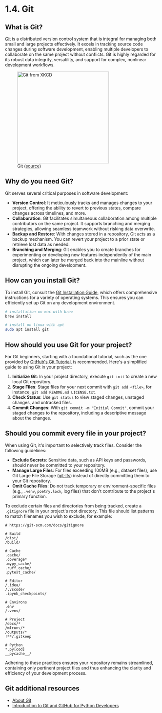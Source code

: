 # 1.4. Git

## What is Git?

[Git](https://git-scm.com/) is a distributed version control system that is integral for managing both small and large projects effectively. It excels in tracking source code changes during software development, enabling multiple developers to collaborate on the same project without conflicts. Git is highly regarded for its robust data integrity, versatility, and support for complex, nonlinear development workflows.

<figure markdown="span">
  <img src="https://imgs.xkcd.com/comics/git_2x.png" alt="Git from XKCD" width=300" />
  <figcaption>Git (<a href="https://xkcd.com/1597/">source</a>)</figcaption>
</figure>

## Why do you need Git?

Git serves several critical purposes in software development:

- **Version Control**: It meticulously tracks and manages changes to your project, offering the ability to revert to previous states, compare changes across timelines, and more.
- **Collaboration**: Git facilitates simultaneous collaboration among multiple contributors on the same project. It supports branching and merging strategies, allowing seamless teamwork without risking data overwrite.
- **Backup and Restore**: With changes stored in a repository, Git acts as a backup mechanism. You can revert your project to a prior state or retrieve lost data as needed.
- **Branching and Merging**: Git enables you to create branches for experimenting or developing new features independently of the main project, which can later be merged back into the mainline without disrupting the ongoing development.

## How can you install Git?

To install Git, consult the [Git Installation Guide](https://git-scm.com/book/en/v2/Getting-Started-Installing-Git), which offers comprehensive instructions for a variety of operating systems. This ensures you can efficiently set up Git on any development environment.

```bash
# installation on mac with brew
brew install

# install on linux with apt
sudo apt install git
```

## How should you use Git for your project?

For Git beginners, starting with a foundational tutorial, such as the one provided by [GitHub's Git Tutorial](https://docs.github.com/en/get-started/using-git/about-git), is recommended. Here's a simplified guide to using Git in your project:

1. **Initialize Git**: In your project directory, execute `git init` to create a new local Git repository.
2. **Stage Files**: Stage files for your next commit with `git add <file>`, for instance, `git add README.md LICENSE.txt`.
3. **Check Status**: Use `git status` to view staged changes, unstaged changes, and untracked files.
4. **Commit Changes**: With `git commit -m "Initial Commit"`, commit your staged changes to the repository, including a descriptive message about the changes.

## Should you commit every file in your project?

When using Git, it's important to selectively track files. Consider the following guidelines:

- **Exclude Secrets**: Sensitive data, such as API keys and passwords, should never be committed to your repository.
- **Manage Large Files**: For files exceeding 100MB (e.g., dataset files), use Git Large File Storage ([git-lfs](https://git-lfs.github.com/)) instead of directly committing them to your Git repository.
- **Omit Cache Files**: Do not track temporary or environment-specific files (e.g., `.venv`, `poetry.lock`, log files) that don't contribute to the project's primary function.

To exclude certain files and directories from being tracked, create a `.gitignore` file in your project's root directory. This file should list patterns to match filenames you wish to exclude, for example:

```text
# https://git-scm.com/docs/gitignore

# Build
/dist/
/build/

# Cache
.cache/
.coverage*
.mypy_cache/
.ruff_cache/
.pytest_cache/

# Editor
/.idea/
/.vscode/
.ipynb_checkpoints/

# Environs
.env
/.venv/

# Project
/docs/*
/mlruns/*
/outputs/*
!**/.gitkeep

# Python
*.py[cod]
__pycache__/
```

Adhering to these practices ensures your repository remains streamlined, containing only pertinent project files and thus enhancing the clarity and efficiency of your development process.

## Git additional resources

- [About Git](https://docs.github.com/en/get-started/using-git/about-git)
- [Introduction to Git and GitHub for Python Developers](https://realpython.com/python-git-github-intro/)